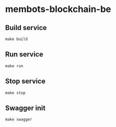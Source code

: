 # membots-blockchain-be

## Build service

    make build

## Run service

    make run

## Stop service

    make stop

## Swagger init

    make swagger
